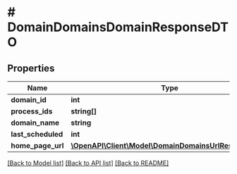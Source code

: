 # # DomainDomainsDomainResponseDTO

## Properties

Name | Type | Description | Notes
------------ | ------------- | ------------- | -------------
**domain_id** | **int** |  |
**process_ids** | **string[]** |  |
**domain_name** | **string** |  |
**last_scheduled** | **int** |  |
**home_page_url** | [**\OpenAPI\Client\Model\DomainDomainsUrlResponseDTO**](DomainDomainsUrlResponseDTO.md) |  | [optional]

[[Back to Model list]](../../README.md#models) [[Back to API list]](../../README.md#endpoints) [[Back to README]](../../README.md)
